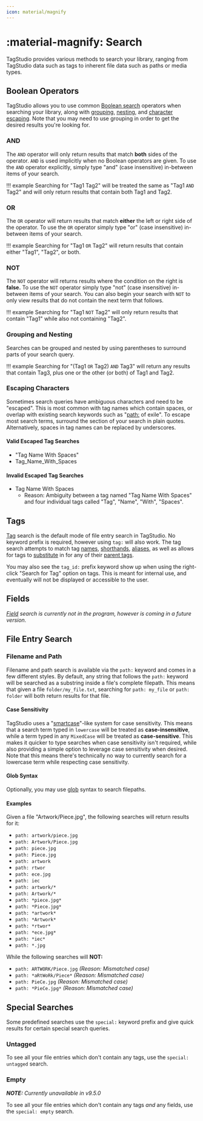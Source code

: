 ```yaml
---
icon: material/magnify
---
```


# :material-magnify: Search

TagStudio provides various methods to search your library, ranging from TagStudio data such as tags to inherent file data such as paths or media types.

## Boolean Operators

TagStudio allows you to use common [Boolean search](https://en.wikipedia.org/wiki/Full-text_search#Boolean_queries) operators when searching your library, along with [grouping](#grouping-and-nesting), [nesting](#grouping-and-nesting), and [character escaping](#escaping-characters). Note that you may need to use grouping in order to get the desired results you're looking for.

### AND

The `AND` operator will only return results that match **both** sides of the operator. `AND` is used implicitly when no Boolean operators are given. To use the `AND` operator explicitly, simply type "and" (case insensitive) in-between items of your search.

<!-- prettier-ignore -->
!!! example
    Searching for "Tag1 Tag2" will be treated the same as "Tag1 `AND` Tag2" and will only return results that contain both Tag1 and Tag2.

### OR

The `OR` operator will return results that match **either** the left or right side of the operator. To use the `OR` operator simply type "or" (case insensitive) in-between items of your search.

<!-- prettier-ignore -->
!!! example
    Searching for "Tag1 `OR` Tag2" will return results that contain either "Tag1", "Tag2", or both.

### NOT

The `NOT` operator will returns results where the condition on the right is **false.** To use the `NOT` operator simply type "not" (case insensitive) in-between items of your search. You can also begin your search with `NOT` to only view results that do not contain the next term that follows.

<!-- prettier-ignore -->
!!! example
    Searching for "Tag1 `NOT` Tag2" will only return results that contain "Tag1" while also not containing "Tag2".

### Grouping and Nesting

Searches can be grouped and nested by using parentheses to surround parts of your search query.

<!-- prettier-ignore -->
!!! example
    Searching for "(Tag1 `OR` Tag2) `AND` Tag3" will return any results that contain Tag3, plus one or the other (or both) of Tag1 and Tag2.

### Escaping Characters

Sometimes search queries have ambiguous characters and need to be "escaped". This is most common with tag names which contain spaces, or overlap with existing search keywords such as "[path:](#filename-and-path) of exile". To escape most search terms, surround the section of your search in plain quotes. Alternatively, spaces in tag names can be replaced by underscores.

#### Valid Escaped Tag Searches

-   "Tag Name With Spaces"
-   Tag_Name_With_Spaces

#### Invalid Escaped Tag Searches

-   Tag Name With Spaces
    -   Reason: Ambiguity between a tag named "Tag Name With Spaces" and four individual tags called "Tag", "Name", "With", "Spaces".

## Tags

[Tag](#tags) search is the default mode of file entry search in TagStudio. No keyword prefix is required, however using `tag:` will also work. The tag search attempts to match tag [names](./tag.md#name), [shorthands](./tag.md#shorthand), [aliases](./tag.md#aliases), as well as allows for tags to [substitute](./tag.md#intuition-via-substitution) in for any of their [parent tags](./tag.md#parent-tags).

You may also see the `tag_id:` prefix keyword show up when using the right-click "Search for Tag" option on tags. This is meant for internal use, and eventually will not be displayed or accessible to the user.

## Fields

_[Field](./field.md) search is currently not in the program, however is coming in a future version._

## File Entry Search

### Filename and Path

Filename and path search is available via the `path:` keyword and comes in a few different styles. By default, any string that follows the `path:` keyword will be searched as a substring inside a file's complete filepath. This means that given a file `folder/my_file.txt`, searching for `path: my_file` or `path: folder` will both return results for that file.

#### Case Sensitivity

TagStudio uses a "[smartcase](https://neovim.io/doc/user/options.html#'smartcase')"-like system for case sensitivity. This means that a search term typed in `lowercase` will be treated as **case-insensitive**, while a term typed in any `MixedCase` will be treated as **case-sensitive**. This makes it quicker to type searches when case sensitivity isn't required, while also providing a simple option to leverage case sensitivity when desired. Note that this means there's technically no way to currently search for a lowercase term while respecting case sensitivity.

#### Glob Syntax

Optionally, you may use [glob](<https://en.wikipedia.org/wiki/Glob_(programming)>) syntax to search filepaths.

#### Examples

Given a file "Artwork/Piece.jpg", the following searches will return results for it:

-   `path: artwork/piece.jpg`
-   `path: Artwork/Piece.jpg`
-   `path: piece.jpg`
-   `path: Piece.jpg`
-   `path: artwork`
-   `path: rtwor`
-   `path: ece.jpg`
-   `path: iec`
-   `path: artwork/*`
-   `path: Artwork/*`
-   `path: *piece.jpg*`
-   `path: *Piece.jpg*`
-   `path: *artwork*`
-   `path: *Artwork*`
-   `path: *rtwor*`
-   `path: *ece.jpg*`
-   `path: *iec*`
-   `path: *.jpg`

While the following searches will **NOT:**

-   `path: ARTWORK/Piece.jpg` _(Reason: Mismatched case)_
-   `path: *aRtWoRk/Piece*` _(Reason: Mismatched case)_
-   `path: PieCe.jpg` _(Reason: Mismatched case)_
-   `path: *PieCe.jpg*` _(Reason: Mismatched case)_

## Special Searches

Some predefined searches use the `special:` keyword prefix and give quick results for certain special search queries.

### Untagged

To see all your file entries which don't contain any tags, use the `special: untagged` search.

### Empty

**_NOTE:_** _Currently unavailable in v9.5.0_

To see all your file entries which don't contain any tags _and_ any fields, use the `special: empty` search.
